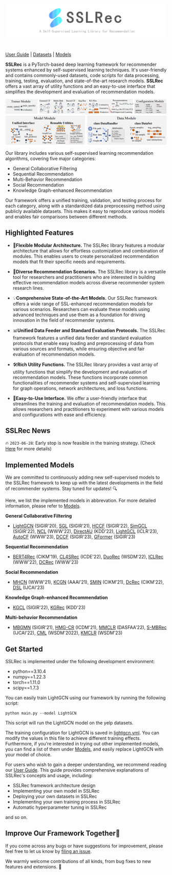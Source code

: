 <p align="center">
<img src="logo.png" alt="SSLRec" />
</p>

#

[User Guide] | [Datasets] | [Models]

[User Guide]: https://github.com/HKUDS/SSLRec/blob/main/docs/User%20Guide.md
[Models]: https://github.com/HKUDS/SSLRec/blob/main/docs/Models.md
[Datasets]: https://github.com/HKUDS/SSLRec/blob/main/docs/Models.md

**SSLRec** is a PyTorch-based deep learning framework for recommender systems enhanced by self-supervised learning techniques. 
It's user-friendly and contains commonly-used datasets, code scripts for data processing, training, testing, evaluation, and state-of-the-art research models. 
**SSLRec** offers a vast array of utility functions and an easy-to-use interface that simplifies the development and evaluation of recommendation models.

<p align="center">
<img src="sslrec.png" alt="Framework" />
</p>

Our library includes various self-supervised learning recommendation algorithms, covering five major categories:

+ General Collaborative Filtering
+ Sequential Recommendation
+ Multi-Behavior Recommendation
+ Social Recommendation
+ Knowledge Graph-enhanced Recommendation

Our framework offers a unified training, validation, and testing process for each category, along with a standardized data preprocessing method using publicly available datasets. This makes it easy to reproduce various models and enables fair comparisons between different methods.

## Highlighted Features

+ 🧩**Flexible Modular Architecture.** The SSLRec library features a modular architecture that allows for effortless customization and combination of modules. This enables users to create personalized recommendation models that fit their specific needs and requirements.


+ 🌟**Diverse Recommendation Scenarios.** The SSLRec library is a versatile tool for researchers and practitioners who are interested in building effective recommendation models across diverse recommender system research lines.


+ 💡**Comprehensive State-of-the-Art Models.** Our SSLRec framework offers a wide range of SSL-enhanced recommendation models for various scenarios. Researchers can evaluate these models using advanced techniques and use them as a foundation for driving innovation in the field of recommender systems.


+ 📊**Unified Data Feeder and Standard Evaluation Protocols.** The SSLRec framework features a unified data feeder and standard evaluation protocols that enable easy loading and preprocessing of data from various sources and formats, while ensuring objective and fair evaluation of recommendation models.


+ 🛠️**Rich Utility Functions.** The SSLRec library provides a vast array of utility functions that simplify the development and evaluation of recommendation models. These functions incorporate common functionalities of recommender systems and self-supervised learning for graph operations, network architectures, and loss functions.


+ 🤖**Easy-to-Use Interface.** We offer a user-friendly interface that streamlines the training and evaluation of recommendation models. This allows researchers and practitioners to experiment with various models and configurations with ease and efficiency.

## SSLRec News
🔥 `2023-06-28`: Early stop is now feasible in the training strategy. (Check [Here](./update_log/2023-06-28.md) for more details)

## Implemented Models
We are committed to continuously adding new self-supervised models to the SSLRec framework to keep up with the latest developments in the field of recommender systems. Stay tuned for updates! 🔍

Here, we list the implemented models in abbrevation. For more detailed information, please refer to [Models](./docs/Models.md).

**General Collaborative Filtering**

+ [LightGCN](https://arxiv.org/pdf/2002.02126.pdf) (SIGIR'20), [SGL](https://arxiv.org/pdf/2010.10783.pdf) (SIGIR'21), [HCCF](https://arxiv.org/pdf/2204.12200.pdf) (SIGIR'22), [SimGCL](https://www.researchgate.net/profile/Junliang-Yu/publication/359788233_Are_Graph_Augmentations_Necessary_Simple_Graph_Contrastive_Learning_for_Recommendation/links/624e802ad726197cfd426f81/Are-Graph-Augmentations-Necessary-Simple-Graph-Contrastive-Learning-for-Recommendation.pdf?ref=https://githubhelp.com) (SIGIR'22), [NCL](https://arxiv.org/pdf/2202.06200.pdf) (WWW'22), [DirectAU](https://dl.acm.org/doi/pdf/10.1145/3534678.3539253) (KDD'22), [LightGCL](https://arxiv.org/pdf/2302.08191.pdf) (ICLR'23), [AutoCF](https://arxiv.org/pdf/2303.07797.pdf) (WWW'23), [DCCF](https://arxiv.org/pdf/2305.02759.pdf) (SIGIR'23), [GFormer](https://arxiv.org/pdf/2306.02330.pdf) (SIGIR'23)

**Sequential Recommendation**

+ [BERT4Rec](https://arxiv.org/pdf/1904.06690.pdf) (CIKM'19), [CL4SRec](https://arxiv.org/pdf/2010.14395.pdf) (ICDE'22), [DuoRec](https://arxiv.org/pdf/2110.05730.pdf) (WSDM'22), [ICLRec](https://arxiv.org/pdf/2202.02519.pdf) (WWW'22), [DCRec](https://arxiv.org/pdf/2303.11780.pdf) (WWW'23)

**Social Recommendation**

+ [MHCN](https://arxiv.org/pdf/2101.06448.pdf) (WWW'21), [KCGN](https://par.nsf.gov/servlets/purl/10220297) (AAAI'21), [SMIN](https://arxiv.org/pdf/2110.03958.pdf) (CIKM'21), [DcRec](https://arxiv.org/pdf/2208.08723.pdf) (CIKM'22), [DSL](https://arxiv.org/abs/2305.12685) (IJCAI'23)

**Knowledge Graph-enhanced Recommendation**
+ [KGCL](https://arxiv.org/pdf/2205.00976.pdf) (SIGIR'22), [KGRec](https://arxiv.org/pdf/2307.02759.pdf) (KDD'23)

**Multi-behavior Recommendation**
+ [MBGMN](https://arxiv.org/pdf/2110.03969.pdf) (SIGIR'21), [HMG-CR](https://arxiv.org/pdf/2109.02859.pdf) (ICDM'21), [MMCLR](https://arxiv.org/pdf/2203.10576) (DASFAA'22), [S-MBRec](http://www.shichuan.org/doc/134.pdf) (IJCAI'22), [CML](https://arxiv.org/pdf/2202.08523.pdf) (WSDM'2022), [KMCLR](https://arxiv.org/pdf/2301.05403.pdf) (WSDM'23)

## Get Started

SSLRec is implemented under the following development environment:

+ python==3.10.4
+ numpy==1.22.3
+ torch==1.11.0
+ scipy==1.7.3

You can easily train LightGCN using our framework by running the following script:
```
python main.py --model LightGCN
```
This script will run the LightGCN model on the yelp datasets. 

The training configuration for LightGCN is saved in [lightgcn.yml](https://github.com/HKUDS/SSLRec/blob/main/config/modelconf/lightgcn.yml). You can modify the values in this file to achieve different training effects. Furthermore, if you're interested in trying out other implemented models, you can find a list of them under [Models](./docs/Models.md), and easily replace LightGCN with your model of choice.

For users who wish to gain a deeper understanding, we recommend reading our [User Guide](https://github.com/HKUDS/SSLRec/blob/main/docs/User%20Guide.md). This guide provides comprehensive explanations of SSLRec's concepts and usage, including:
+ SSLRec framework architecture design
+ Implementing your own model in SSLRec
+ Deploying your own datasets in SSLRec
+ Implementing your own training process in SSLRec
+ Automatic hyperparameter tuning in SSLRec

and so on.

## Improve Our Framework Together🤝
If you come across any bugs or have suggestions for improvement, please feel free to let us know by [filing an issue](https://github.com/HKUDS/SSLRec/issues). 

We warmly welcome contributions of all kinds, from bug fixes to new features and extensions. 🙌
